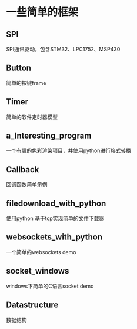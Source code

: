 # 一些简单的框架
## SPI
SPI通讯驱动，包含STM32、LPC1752、MSP430
## Button
简单的按键frame
## Timer
简单的软件定时器模型
## a_Interesting_program
一个有趣的色彩渲染项目，并使用python进行格式转换
##  Callback
回调函数简单示例
## filedownload_with_python
使用python 基于tcp实现简单的文件下载器
## websockets_with_python
一个简单的websockets demo
## socket_windows
windows下简单的C语言socket demo
## Datastructure
数据结构